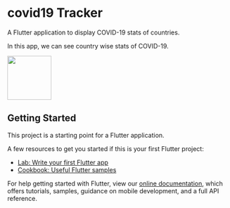 # covid19 Tracker

A Flutter application to display COVID-19 stats of countries.

In this app, we can see country wise stats of COVID-19.


<img src="https://user-images.githubusercontent.com/24837320/129549592-d7a800b4-6900-45d7-8547-86626693509f.png" width=100 />
















## Getting Started

This project is a starting point for a Flutter application.

A few resources to get you started if this is your first Flutter project:

- [Lab: Write your first Flutter app](https://flutter.dev/docs/get-started/codelab)
- [Cookbook: Useful Flutter samples](https://flutter.dev/docs/cookbook)

For help getting started with Flutter, view our
[online documentation](https://flutter.dev/docs), which offers tutorials,
samples, guidance on mobile development, and a full API reference.
